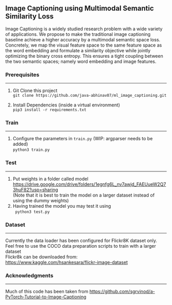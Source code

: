 ## Image Captioning using Multimodal Semantic Similarity Loss

Image Captioning is a widely studied research problem with a wide variety of applications. We propose to make the traditional image captioning baseline achieve a higher accuracy by a multimodal semantic space loss. Concretely, we map the visual feature space to the same feature space as the word embedding and formulate a similarity objective while jointly optimizing the binary cross entropy. This ensures a tight coupling between the two semantic spaces; namely word embedding and image features.

### Prerequisites
---
1. Git Clone this project<br>
```git clone https://github.com/java-abhinav07/ml_image_captioning.git ```<br>

2. Install Dependencies (inside a virtual environment)<br>
```pip3 install -r requirements.txt```<br>

### Train
---
1. Configure the parameters in ```train.py``` (WIP: argparser needs to be added)<br>
```python3 train.py```<br>

### Test
---
1. Put weights in a folder called model<br>
https://drive.google.com/drive/folders/1egnfg6L_nv7awjd_FAEUueW2Q73huF82?usp=sharing<br>
(Note that it is best to train the model on a larger dataset instead of using the dummy weights)<br>
2. Having trained the model you may test it using<br>
``` python3 test.py```<br>


### Dataset
---
Currently the data loader has been configured for Flickr8K dataset only. Feel free to use the COCO data preparation scripts to train with a larger dataset<br>
Flickr8k can be downloaded from:  https://www.kaggle.com/hsankesara/flickr-image-dataset

### Acknowledgments
---
Much of this code has been taken from https://github.com/sgrvinod/a-PyTorch-Tutorial-to-Image-Captioning
